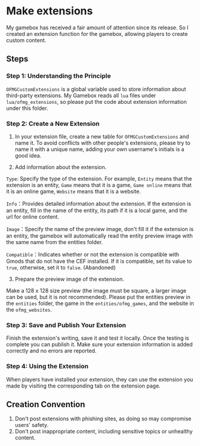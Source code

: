 # Make extensions

My gamebox has received a fair amount of attention since its release. So I created an extension function for the gamebox, allowing players to create custom content.

## Steps

### Step 1: Understanding the Principle

`OFMGCustomExtensions` is a global variable used to store information about third-party extensions. My Gamebox reads all `lua` files under `lua/ofmg_extensions`, so please put the code about extension information under this folder. 

### Step 2: Create a New Extension

1. In your extension file, create a new table for `OFMGCustomExtensions` and name it. To avoid conflicts with other people's extensions, please try to name it with a unique name, adding your own username's initials is a good idea. 

2. Add information about the extension.

`Type`: Specify the type of the extension. For example, `Entity` means that the extension is an entity, `Game` means that it is a game, `Game online` means that it is an online game, `Website` means that it is a website.

`Info`：Provides detailed information about the extension. If the extension is an entity, fill in the name of the entity, its path if it is a local game, and the url for online content. 

`Image`：Specify the name of the preview image, don't fill it if the extension is an entity, the gamebox will automatically read the entity preview image with the same name from the entities folder.

`Compatible`：Indicates whether or not the extension is compatible with Gmods that do not have the CEF installed. If it is compatible, set its value to `true`, otherwise, set it to `false`. (Abandoned)

3. Prepare the preview image of the extension.

Make a 128 x 128 size preview (the image must be square, a larger image can be used, but it is not recommended). Please put the entities preview in the `entities` folder, the game in the `entities/ofmg_games`, and the website in the `ofmg_websites`.

### Step 3: Save and Publish Your Extension

Finish the extension's writing, save it and test it locally. Once the testing is complete you can publish it. Make sure your extension information is added correctly and no errors are reported.

### Step 4: Using the Extension

When players have installed your extension, they can use the extension you made by visiting the corresponding tab on the extension page.

## Creation Convention

1. Don't post extensions with phishing sites, as doing so may compromise users' safety.
2. Don't post inappropriate content, including sensitive topics or unhealthy content.

